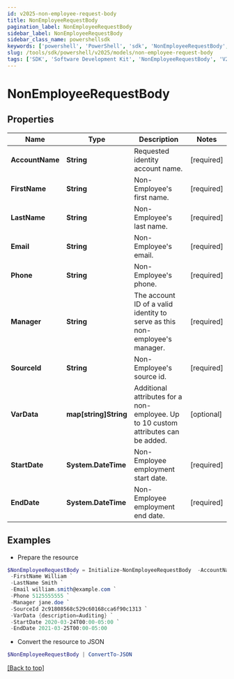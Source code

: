 ```yaml
---
id: v2025-non-employee-request-body
title: NonEmployeeRequestBody
pagination_label: NonEmployeeRequestBody
sidebar_label: NonEmployeeRequestBody
sidebar_class_name: powershellsdk
keywords: ['powershell', 'PowerShell', 'sdk', 'NonEmployeeRequestBody', 'V2025NonEmployeeRequestBody'] 
slug: /tools/sdk/powershell/v2025/models/non-employee-request-body
tags: ['SDK', 'Software Development Kit', 'NonEmployeeRequestBody', 'V2025NonEmployeeRequestBody']
---
```



# NonEmployeeRequestBody

## Properties

Name | Type | Description | Notes
------------ | ------------- | ------------- | -------------
**AccountName** | **String** | Requested identity account name. | [required]
**FirstName** | **String** | Non-Employee's first name. | [required]
**LastName** | **String** | Non-Employee's last name. | [required]
**Email** | **String** | Non-Employee's email. | [required]
**Phone** | **String** | Non-Employee's phone. | [required]
**Manager** | **String** | The account ID of a valid identity to serve as this non-employee's manager. | [required]
**SourceId** | **String** | Non-Employee's source id. | [required]
**VarData** | **map[string]String** | Additional attributes for a non-employee. Up to 10 custom attributes can be added. | [optional] 
**StartDate** | **System.DateTime** | Non-Employee employment start date. | [required]
**EndDate** | **System.DateTime** | Non-Employee employment end date. | [required]

## Examples

- Prepare the resource
```powershell
$NonEmployeeRequestBody = Initialize-NonEmployeeRequestBody  -AccountName william.smith `
 -FirstName William `
 -LastName Smith `
 -Email william.smith@example.com `
 -Phone 5125555555 `
 -Manager jane.doe `
 -SourceId 2c91808568c529c60168cca6f90c1313 `
 -VarData {description=Auditing} `
 -StartDate 2020-03-24T00:00-05:00 `
 -EndDate 2021-03-25T00:00-05:00
```

- Convert the resource to JSON
```powershell
$NonEmployeeRequestBody | ConvertTo-JSON
```


[[Back to top]](#) 

